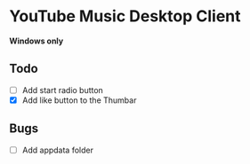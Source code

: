 # YouTube Music Desktop Client

**Windows only**

## Todo

- [ ] Add start radio button
- [x] Add like button to the Thumbar

## Bugs

- [ ] Add appdata folder
